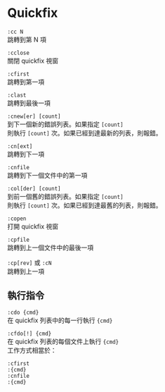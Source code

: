 # Quickfix

`:cc N`  
跳轉到第 N 項

`:cclose`  
關閉 quickfix 視窗

`:cfirst`  
跳轉到第一項

`:clast`  
跳轉到最後一項

`:cnew[er] [count]`  
到下一個新的錯誤列表。如果指定 `[count]`  
則執行 `[count]` 次。如果已經到達最新的列表，則報錯。

`:cn[ext]`  
跳轉到下一項

`:cnfile`  
跳轉到下一個文件中的第一項

`:col[der] [count]`  
到前一個舊的錯誤列表。如果指定 `[count]`  
則執行 `[count]` 次。如果已經到達最舊的列表，則報錯。

`:copen`  
打開 quickfix 視窗

`:cpfile`  
跳轉到上一個文件中的最後一項

`:cp[rev]` 或 `:cN`  
跳轉到上一項

## 執行指令

`:cdo {cmd}`  
在 quickfix 列表中的每一行執行 `{cmd}`

`:cfdo[!] {cmd}`  
在 quickfix 列表的每個文件上執行 `{cmd}`  
工作方式相當於：

```text
:cfirst
:{cmd}
:cnfile
:{cmd}
```

